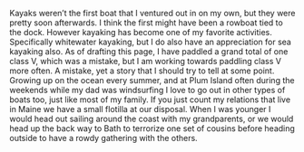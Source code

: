 <html><body><p>Kayaks weren’t the first boat that I ventured out in on my own, but they were pretty soon afterwards. I think the first might have been a rowboat tied to the dock. However kayaking has become one of my favorite activities. Specifically whitewater kayaking, but I do also have an appreciation for sea kayaking also. As of drafting this page, I have paddled a grand total of one class V, which was a mistake, but I am working towards paddling class V more often. A mistake, yet a story that I should try to tell at some point. Growing up on the ocean every summer, and at Plum Island often during the weekends while my dad was windsurfing I love to go out in other types of boats too, just like most of my family. If you just count my relations that live in Maine we have a small flotilla at our disposal. When I was younger I would head out sailing around the coast with my grandparents, or we would head up the back way to Bath to terrorize one set of cousins before heading outside to have a rowdy gathering with the others.</p></body></html>